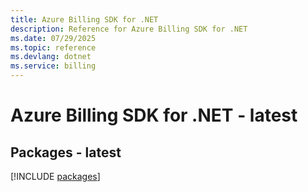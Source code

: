 ```yaml
---
title: Azure Billing SDK for .NET
description: Reference for Azure Billing SDK for .NET
ms.date: 07/29/2025
ms.topic: reference
ms.devlang: dotnet
ms.service: billing
---
```

# Azure Billing SDK for .NET - latest
## Packages - latest
[!INCLUDE [packages](billing-index.md)]